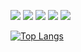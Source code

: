 <img src="https://img.shields.io/badge/GitHub-181717?style=flat&logo=GitHub&logoColor=white"/> <img src="https://img.shields.io/badge/HTML-E34F26?style=flat&logo=HTML5&logoColor=white"/> 
<img src="https://img.shields.io/badge/JavaScript-F7DF1E?style=flat&logo=JavaScript&logoColor=white"/> 
<img src="https://img.shields.io/badge/VScode-007ACC?style=flat&logo=Visual Studio Code&logoColor=white"/>
<img src="https://img.shields.io/badge/Notion-000000?style=flat&logo=Notion&logoColor=white"/> 

[![Top Langs](https://github-readme-stats.vercel.app/api/top-langs/?username=D4hyeon&layout=compact)](https://github.com/D4hyeon/github-readme-stats)
